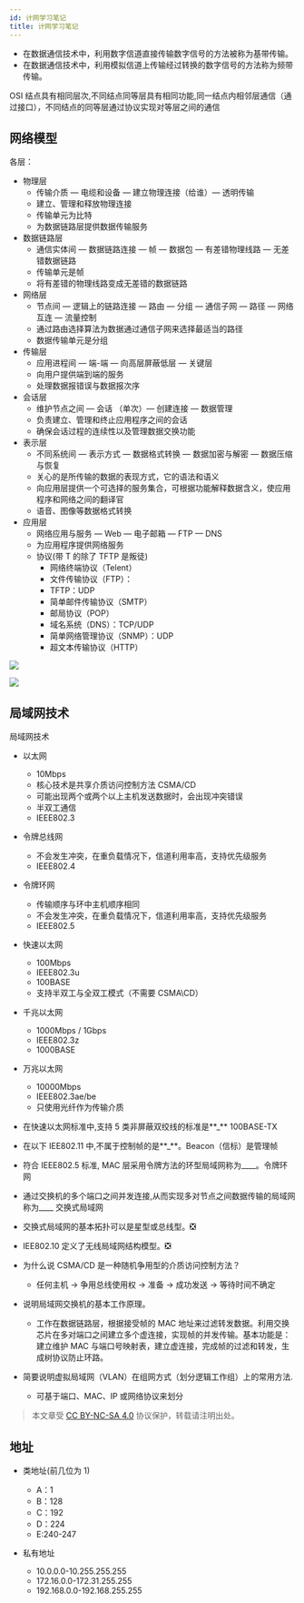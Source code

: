 ```yaml
---
id: 计网学习笔记
title: 计网学习笔记
---
```


- 在数据通信技术中，利用数字信道直接传输数字信号的方法被称为基带传输。
- 在数据通信技术中，利用模拟信道上传输经过转换的数字信号的方法称为频带传输。

OSI 结点具有相同层次,不同结点同等层具有相同功能,同一结点内相邻层通信（通过接口），不同结点的同等层通过协议实现对等层之间的通信

## 网络模型

各层：

- 物理层
  - 传输介质 — 电缆和设备 — 建立物理连接（给谁）— 透明传输
  - 建立、管理和释放物理连接
  - 传输单元为比特
  - 为数据链路层提供数据传输服务
- 数据链路层
  - 通信实体间 — 数据链路连接 — 帧 — 数据包 — 有差错物理线路 — 无差错数据链路
  - 传输单元是帧
  - 将有差错的物理线路变成无差错的数据链路
- 网络层
  - 节点间 — 逻辑上的链路连接 — 路由 — 分组 — 通信子网 — 路径 — 网络互连 — 流量控制
  - 通过路由选择算法为数据通过通信⼦网来选择最适当的路径
  - 数据传输单元是分组
- 传输层
  - 应用进程间 — 端-端 — 向高层屏蔽低层 — 关键层
  - 向用户提供端到端的服务
  - 处理数据报错误与数据报次序
- 会话层
  - 维护节点之间 — 会话 （单次）— 创建连接 — 数据管理
  - 负责建⽴、管理和终⽌应用程序之间的会话
  - 确保会话过程的连续性以及管理数据交换功能
- 表示层
  - 不同系统间 — 表示方式 — 数据格式转换 — 数据加密与解密 — 数据压缩与恢复
  - 关⼼的是所传输的数据的表现⽅式，它的语法和语义
  - 向应用层提供⼀个可选择的服务集合，可根据功能解释数据含义，使应用程序和网络之间的翻译官
  - 语⾳、图像等数据格式转换
- 应用层
  - 网络应用与服务 — Web — 电子邮箱 — FTP — DNS
  - 为应用程序提供网络服务
  - 协议(带 T 的除了 TFTP 是叛徒)
    - ⽹络终端协议（Telent）
    - ⽂件传输协议（FTP）：
    - TFTP：UDP
    - 简单邮件传输协议（SMTP）
    - 邮局协议（POP）
    - 域名系统（DNS）：TCP/UDP
    - 简单⽹络管理协议（SNMP）：UDP
    - 超⽂本传输协议（HTTP）

![](https://cos.wiki-power.com/img/20210616112624.png)

![](https://cos.wiki-power.com/img/20210616112733.png)

## 局域网技术

局域网技术

- 以太网
  - 10Mbps
  - 核心技术是共享介质访问控制方法 CSMA/CD
  - 可能出现两个或两个以上主机发送数据时，会出现冲突错误
  - 半双工通信
  - IEEE802.3
- 令牌总线网
  - 不会发生冲突，在重负载情况下，信道利用率高，支持优先级服务
  - IEEE802.4
- 令牌环网
  - 传输顺序与环中主机顺序相同
  - 不会发生冲突，在重负载情况下，信道利用率高，支持优先级服务
  - IEEE802.5
- 快速以太网
  - 100Mbps
  - IEEE802.3u
  - 100BASE
  - 支持半双工与全双工模式（不需要 CSMA\CD）
- 千兆以太网
  - 1000Mbps / 1Gbps
  - IEEE802.3z
  - 1000BASE
- 万兆以太网

  - 10000Mbps
  - IEEE802.3ae/be
  - 只使用光纤作为传输介质

- 在快速以太网标准中,支持 5 类非屏蔽双绞线的标准是**\_** 100BASE-TX
- 在以下 IEE802.11 中,不属于控制帧的是**\_**。Beacon（信标）是管理帧
- 符合 IEEE802.5 标准, MAC 层采用令牌方法的环型局域网称为\_\_\_\_。令牌环网
- 通过交换机的多个端口之间并发连接,从而实现多对节点之间数据传输的局域网称为\_\_\_\_ 交换式局域网
- 交换式局域网的基本拓扑可以是星型或总线型。❎
- IEE802.10 定义了无线局域网结构模型。❎
- 为什么说 CSMA/CD 是一种随机争用型的介质访问控制方法？
  - 任何主机 → 争用总线使用权 → 准备 → 成功发送 → 等待时间不确定
- 说明局域网交换机的基本工作原理。
  - 工作在数据链路层，根据接受帧的 MAC 地址来过滤转发数据。利用交换芯片在多对端口之间建立多个虚连接，实现帧的并发传输。基本功能是：建立维护 MAC 与端口号映射表，建立虚连接，完成帧的过滤和转发，生成树协议防止环路。
- 简要说明虚拟局域网（VLAN）在组网方式（划分逻辑工作组）上的常用方法.
  - 可基于端口、MAC、IP 或网络协议来划分

> 本文章受 [CC BY-NC-SA 4.0](https://creativecommons.org/licenses/by/4.0/deed.zh) 协议保护，转载请注明出处。


## 地址

- 类地址(前几位为 1)

  - A：1
  - B：128
  - C：192
  - D：224
  - E:240-247

- 私有地址
  - 10.0.0.0-10.255.255.255
  - 172.16.0.0-172.31.255.255
  - 192.168.0.0-192.168.255.255
